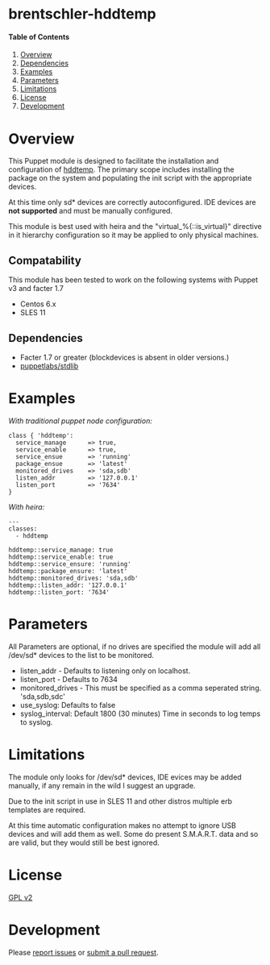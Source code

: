 # brentschler-hddtemp

#### Table of Contents

1. [Overview](#overview)
2. [Dependencies](#dependencies)
3. [Examples](#examples)
4. [Parameters](#parameters)
5. [Limitations](#limitations)
6. [License](#license)
7. [Development](#development)


# Overview

This Puppet module is designed to facilitate the installation and configuration of [hddtemp](https://savannah.nongnu.org/projects/hddtemp/). The primary scope includes installing the package on the system and populating the init script with the appropriate devices.

At this time only sd* devices are correctly autoconfigured. IDE devices are **not supported** and
must be manually configured.

This module is best used with heira and the "virtual_%{::is_virtual}" directive in it hierarchy configuration so it may be applied to only physical machines. 

## Compatability

This module has been tested to work on the following systems with Puppet v3 and facter 1.7

* Centos 6.x
* SLES 11
 
## Dependencies

- Facter 1.7 or greater (blockdevices is absent in older versions.)
- [puppetlabs/stdlib](https://github.com/puppetlabs/puppetlabs-stdlib)


# Examples

*With traditional puppet node configuration:*

```
class { 'hddtemp':
  service_manage      => true,
  service_enable      => true,
  service_ensue       => 'running'
  package_ensue       => 'latest'
  monitored_drives    => 'sda,sdb'
  listen_addr         => '127.0.0.1'
  listen_port         => '7634'
}
```

*With heira:*

```
---
classes:
  - hddtemp

hddtemp::service_manage: true
hddtemp::service_enable: true
hddtemp::service_ensure: 'running'
hddtemp::package_ensure: 'latest'
hddtemp::monitored_drives: 'sda,sdb'
hddtemp::listen_addr: '127.0.0.1'
hddtemp::listen_port: '7634'
```


# Parameters

All Parameters are optional, if no drives are specified the module will add all /dev/sd*
devices to the list to be monitored. 

- listen\_addr - Defaults to listening only on localhost.
- listen\_port - Defaults to 7634
- monitored\_drives - This must be specified as a comma seperated string. 'sda,sdb,sdc' 
- use\_syslog: Defaults to false
- syslog\_interval: Default 1800 (30 minutes) Time in seconds to log temps to syslog.

# Limitations

The module only looks for /dev/sd* devices, IDE evices may be added manually, if any remain in
the wild I suggest an upgrade.

Due to the init script in use in SLES 11 and other distros multiple erb templates are required.

At this time automatic configuration makes no attempt to ignore USB devices and will add them as
well. Some do present S.M.A.R.T. data and so are valid, but they would still be best ignored.

# License

[GPL v2](http://www.gnu.org/licenses/gpl-2.0.html)

# Development

Please [report issues](https://github.com/phoenixv/hddtemp) or [submit a pull request](https://github.com/phoenixv/hddtemp/pulls).
